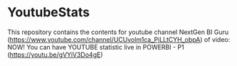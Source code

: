 # YoutubeStats
This repository contains the contents for youtube channel NextGen BI Guru (https://www.youtube.com/channel/UCUvolm1ca_PjLLtCYH_obpA) of  video: NOW! You can have YOUTUBE statistic live in POWERBI - P1  (https://youtu.be/gVYiV3Do4gE)
